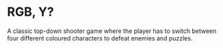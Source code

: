# RGB, Y?
A classic top-down shooter game where the player has to switch between four different coloured characters to defeat enemies and puzzles.